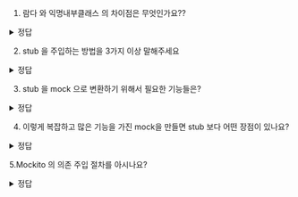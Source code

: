 1. 람다 와 익명내부클래스 의 차이점은 무엇인가요??

 <details>
<summary> 정답 </summary>
  둘 다 용도는 같지만, 람다는 주어진 식에 맞는 메소드를 만들어내고, 익명내부클래스는 주어진 식에 맞는 새로운 클래스를 만들어낸다.
  그래서 둘의 변수 스코프는 다르다.
</details>
 
2. stub 을 주입하는 방법을 3가지 이상 말해주세요
 
 <details>
<summary> 정답 </summary>
생성자 주입, 세터 메소드, 팩토리 메소드 오버라이딩, 구글 주스나 스프링 주입 도구, 추상 팩토리
</details>

3. stub 을 mock 으로 변환하기 위해서 필요한 기능들은?
 <details>
<summary> 정답 </summary>
1. 요구하는 인자를 stub 내부가 아닌 테스트 자체에 명시하기 </br>
2. 메소드의 인자들을 저장하기 </br>
3. 저장한 인자들이 기대한 인자들인지 검증하는 능력 가지기 
</details>

4. 이렇게 복잡하고 많은 기능을 가진 mock을 만들면 stub 보다 어떤 장점이 있나요?
 <details>
<summary> 정답 </summary>
하나의 테스트로는 낭비로 보일수 있지만, 여러 테스트에 같은 Mock 객체를 쓰게된다면 코드 중복이 줄고, </br>
  다른 번거로운 의존성들에 대해 더 많은 목을 구현한다면 이들 사이의 중복을 제거하는 방법을 찾을수도 있다
</details>

5.Mockito 의 의존 주입 절차를 아시나요?
 <details>
<summary> 정답 </summary>
1. @Mock 어노테이션을 사용하여 목 인스턴스 생성 </br>
2. @InjectMocks 어노테이션을 붙인 대상 인스턴스 변수 선언 </br>
3. 대상 인스턴스를 인스턴스화(new) 한후에 MockitoAnnotations.initMocks(this) 호출 
</details>

